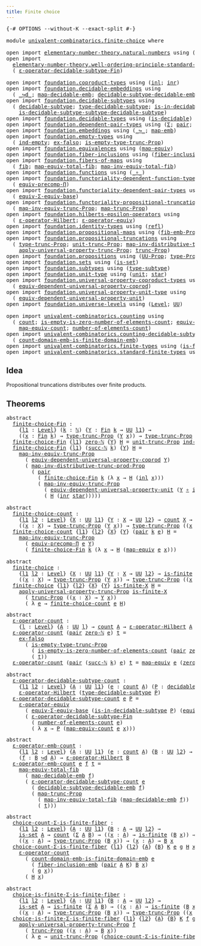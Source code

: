 ```yaml
---
title: Finite choice
---
```


<pre class="Agda"><a id="39" class="Symbol">{-#</a> <a id="43" class="Keyword">OPTIONS</a> <a id="51" class="Pragma">--without-K</a> <a id="63" class="Pragma">--exact-split</a> <a id="77" class="Symbol">#-}</a>

<a id="82" class="Keyword">module</a> <a id="89" href="univalent-combinatorics.finite-choice.html" class="Module">univalent-combinatorics.finite-choice</a> <a id="127" class="Keyword">where</a>

<a id="134" class="Keyword">open</a> <a id="139" class="Keyword">import</a> <a id="146" href="elementary-number-theory.natural-numbers.html" class="Module">elementary-number-theory.natural-numbers</a> <a id="187" class="Keyword">using</a> <a id="193" class="Symbol">(</a><a id="194" href="elementary-number-theory.natural-numbers.html#1530" class="Datatype">ℕ</a><a id="195" class="Symbol">;</a> <a id="197" href="elementary-number-theory.natural-numbers.html#1551" class="InductiveConstructor">zero-ℕ</a><a id="203" class="Symbol">;</a> <a id="205" href="elementary-number-theory.natural-numbers.html#1564" class="InductiveConstructor">succ-ℕ</a><a id="211" class="Symbol">)</a>
<a id="213" class="Keyword">open</a> <a id="218" class="Keyword">import</a>
  <a id="227" href="elementary-number-theory.well-ordering-principle-standard-finite-types.html" class="Module">elementary-number-theory.well-ordering-principle-standard-finite-types</a> <a id="298" class="Keyword">using</a>
  <a id="306" class="Symbol">(</a> <a id="308" href="elementary-number-theory.well-ordering-principle-standard-finite-types.html#8226" class="Function">ε-operator-decidable-subtype-Fin</a><a id="340" class="Symbol">)</a>

<a id="343" class="Keyword">open</a> <a id="348" class="Keyword">import</a> <a id="355" href="foundation.coproduct-types.html" class="Module">foundation.coproduct-types</a> <a id="382" class="Keyword">using</a> <a id="388" class="Symbol">(</a><a id="389" href="foundation.coproduct-types.html#1253" class="InductiveConstructor">inl</a><a id="392" class="Symbol">;</a> <a id="394" href="foundation.coproduct-types.html#1276" class="InductiveConstructor">inr</a><a id="397" class="Symbol">)</a>
<a id="399" class="Keyword">open</a> <a id="404" class="Keyword">import</a> <a id="411" href="foundation.decidable-embeddings.html" class="Module">foundation.decidable-embeddings</a> <a id="443" class="Keyword">using</a>
  <a id="451" class="Symbol">(</a> <a id="453" href="foundation.decidable-embeddings.html#3752" class="Function Operator">_↪d_</a><a id="457" class="Symbol">;</a> <a id="459" href="foundation.decidable-embeddings.html#3853" class="Function">map-decidable-emb</a><a id="476" class="Symbol">;</a> <a id="478" href="foundation.decidable-embeddings.html#6091" class="Function">decidable-subtype-decidable-emb</a><a id="509" class="Symbol">)</a>
<a id="511" class="Keyword">open</a> <a id="516" class="Keyword">import</a> <a id="523" href="foundation.decidable-subtypes.html" class="Module">foundation.decidable-subtypes</a> <a id="553" class="Keyword">using</a>
  <a id="561" class="Symbol">(</a> <a id="563" href="foundation.decidable-subtypes.html#1806" class="Function">decidable-subtype</a><a id="580" class="Symbol">;</a> <a id="582" href="foundation.decidable-subtypes.html#2794" class="Function">type-decidable-subtype</a><a id="604" class="Symbol">;</a> <a id="606" href="foundation.decidable-subtypes.html#2373" class="Function">is-in-decidable-subtype</a><a id="629" class="Symbol">;</a>
    <a id="635" href="foundation.decidable-subtypes.html#2174" class="Function">is-decidable-subtype-subtype-decidable-subtype</a><a id="681" class="Symbol">)</a>
<a id="683" class="Keyword">open</a> <a id="688" class="Keyword">import</a> <a id="695" href="foundation.decidable-types.html" class="Module">foundation.decidable-types</a> <a id="722" class="Keyword">using</a> <a id="728" class="Symbol">(</a><a id="729" href="foundation.decidable-types.html#1918" class="Function">is-decidable</a><a id="741" class="Symbol">)</a>
<a id="743" class="Keyword">open</a> <a id="748" class="Keyword">import</a> <a id="755" href="foundation.dependent-pair-types.html" class="Module">foundation.dependent-pair-types</a> <a id="787" class="Keyword">using</a> <a id="793" class="Symbol">(</a><a id="794" href="foundation-core.dependent-pair-types.html#515" class="Record">Σ</a><a id="795" class="Symbol">;</a> <a id="797" href="foundation-core.dependent-pair-types.html#588" class="InductiveConstructor">pair</a><a id="801" class="Symbol">;</a> <a id="803" href="foundation-core.dependent-pair-types.html#605" class="Field">pr1</a><a id="806" class="Symbol">;</a> <a id="808" href="foundation-core.dependent-pair-types.html#617" class="Field">pr2</a><a id="811" class="Symbol">)</a>
<a id="813" class="Keyword">open</a> <a id="818" class="Keyword">import</a> <a id="825" href="foundation.embeddings.html" class="Module">foundation.embeddings</a> <a id="847" class="Keyword">using</a> <a id="853" class="Symbol">(</a><a id="854" href="foundation-core.embeddings.html#1074" class="Function Operator">_↪_</a><a id="857" class="Symbol">;</a> <a id="859" href="foundation-core.embeddings.html#1217" class="Function">map-emb</a><a id="866" class="Symbol">)</a>
<a id="868" class="Keyword">open</a> <a id="873" class="Keyword">import</a> <a id="880" href="foundation.empty-types.html" class="Module">foundation.empty-types</a> <a id="903" class="Keyword">using</a>
  <a id="911" class="Symbol">(</a> <a id="913" href="foundation-core.empty-types.html#1081" class="Function">ind-empty</a><a id="922" class="Symbol">;</a> <a id="924" href="foundation-core.empty-types.html#1160" class="Function">ex-falso</a><a id="932" class="Symbol">;</a> <a id="934" href="foundation.empty-types.html#2474" class="Function">is-empty-type-trunc-Prop</a><a id="958" class="Symbol">)</a>
<a id="960" class="Keyword">open</a> <a id="965" class="Keyword">import</a> <a id="972" href="foundation.equivalences.html" class="Module">foundation.equivalences</a> <a id="996" class="Keyword">using</a> <a id="1002" class="Symbol">(</a><a id="1003" href="foundation-core.equivalences.html#1821" class="Function">map-equiv</a><a id="1012" class="Symbol">)</a>
<a id="1014" class="Keyword">open</a> <a id="1019" class="Keyword">import</a> <a id="1026" href="foundation.fiber-inclusions.html" class="Module">foundation.fiber-inclusions</a> <a id="1054" class="Keyword">using</a> <a id="1060" class="Symbol">(</a><a id="1061" href="foundation.fiber-inclusions.html#4339" class="Function">fiber-inclusion-emb</a><a id="1080" class="Symbol">)</a>
<a id="1082" class="Keyword">open</a> <a id="1087" class="Keyword">import</a> <a id="1094" href="foundation.fibers-of-maps.html" class="Module">foundation.fibers-of-maps</a> <a id="1120" class="Keyword">using</a>
  <a id="1128" class="Symbol">(</a> <a id="1130" href="foundation-core.fibers-of-maps.html#942" class="Function">fib</a><a id="1133" class="Symbol">;</a> <a id="1135" href="foundation-core.fibers-of-maps.html#4169" class="Function">map-equiv-total-fib</a><a id="1154" class="Symbol">;</a> <a id="1156" href="foundation-core.fibers-of-maps.html#4369" class="Function">map-inv-equiv-total-fib</a><a id="1179" class="Symbol">)</a>
<a id="1181" class="Keyword">open</a> <a id="1186" class="Keyword">import</a> <a id="1193" href="foundation.functions.html" class="Module">foundation.functions</a> <a id="1214" class="Keyword">using</a> <a id="1220" class="Symbol">(</a><a id="1221" href="foundation-core.functions.html#420" class="Function Operator">_∘_</a><a id="1224" class="Symbol">)</a>
<a id="1226" class="Keyword">open</a> <a id="1231" class="Keyword">import</a> <a id="1238" href="foundation.functoriality-dependent-function-types.html" class="Module">foundation.functoriality-dependent-function-types</a> <a id="1288" class="Keyword">using</a>
  <a id="1296" class="Symbol">(</a> <a id="1298" href="foundation-core.functoriality-dependent-function-types.html#3827" class="Function">equiv-precomp-Π</a><a id="1313" class="Symbol">)</a>
<a id="1315" class="Keyword">open</a> <a id="1320" class="Keyword">import</a> <a id="1327" href="foundation.functoriality-dependent-pair-types.html" class="Module">foundation.functoriality-dependent-pair-types</a> <a id="1373" class="Keyword">using</a>
  <a id="1381" class="Symbol">(</a> <a id="1383" href="foundation-core.functoriality-dependent-pair-types.html#9514" class="Function">equiv-Σ-equiv-base</a><a id="1401" class="Symbol">)</a>
<a id="1403" class="Keyword">open</a> <a id="1408" class="Keyword">import</a> <a id="1415" href="foundation.functoriality-propositional-truncation.html" class="Module">foundation.functoriality-propositional-truncation</a> <a id="1465" class="Keyword">using</a>
  <a id="1473" class="Symbol">(</a> <a id="1475" href="foundation.functoriality-propositional-truncation.html#3401" class="Function">map-inv-equiv-trunc-Prop</a><a id="1499" class="Symbol">;</a> <a id="1501" href="foundation.functoriality-propositional-truncation.html#1456" class="Function">map-trunc-Prop</a><a id="1515" class="Symbol">)</a>
<a id="1517" class="Keyword">open</a> <a id="1522" class="Keyword">import</a> <a id="1529" href="foundation.hilberts-epsilon-operators.html" class="Module">foundation.hilberts-epsilon-operators</a> <a id="1567" class="Keyword">using</a>
  <a id="1575" class="Symbol">(</a> <a id="1577" href="foundation.hilberts-epsilon-operators.html#675" class="Function">ε-operator-Hilbert</a><a id="1595" class="Symbol">;</a> <a id="1597" href="foundation.hilberts-epsilon-operators.html#871" class="Function">ε-operator-equiv</a><a id="1613" class="Symbol">)</a>
<a id="1615" class="Keyword">open</a> <a id="1620" class="Keyword">import</a> <a id="1627" href="foundation.identity-types.html" class="Module">foundation.identity-types</a> <a id="1653" class="Keyword">using</a> <a id="1659" class="Symbol">(</a><a id="1660" href="foundation-core.identity-types.html#1820" class="InductiveConstructor">refl</a><a id="1664" class="Symbol">)</a>
<a id="1666" class="Keyword">open</a> <a id="1671" class="Keyword">import</a> <a id="1678" href="foundation.propositional-maps.html" class="Module">foundation.propositional-maps</a> <a id="1708" class="Keyword">using</a> <a id="1714" class="Symbol">(</a><a id="1715" href="foundation-core.propositional-maps.html#2473" class="Function">fib-emb-Prop</a><a id="1727" class="Symbol">)</a>
<a id="1729" class="Keyword">open</a> <a id="1734" class="Keyword">import</a> <a id="1741" href="foundation.propositional-truncations.html" class="Module">foundation.propositional-truncations</a> <a id="1778" class="Keyword">using</a>
  <a id="1786" class="Symbol">(</a> <a id="1788" href="foundation.propositional-truncations.html#2048" class="Function">type-trunc-Prop</a><a id="1803" class="Symbol">;</a> <a id="1805" href="foundation.propositional-truncations.html#2132" class="Function">unit-trunc-Prop</a><a id="1820" class="Symbol">;</a> <a id="1822" href="foundation.propositional-truncations.html#9832" class="Function">map-inv-distributive-trunc-prod-Prop</a><a id="1858" class="Symbol">;</a>
    <a id="1864" href="foundation.propositional-truncations.html#5611" class="Function">apply-universal-property-trunc-Prop</a><a id="1899" class="Symbol">;</a> <a id="1901" href="foundation.propositional-truncations.html#2546" class="Function">trunc-Prop</a><a id="1911" class="Symbol">)</a>
<a id="1913" class="Keyword">open</a> <a id="1918" class="Keyword">import</a> <a id="1925" href="foundation.propositions.html" class="Module">foundation.propositions</a> <a id="1949" class="Keyword">using</a> <a id="1955" class="Symbol">(</a><a id="1956" href="foundation-core.propositions.html#1393" class="Function">UU-Prop</a><a id="1963" class="Symbol">;</a> <a id="1965" href="foundation-core.propositions.html#1495" class="Function">type-Prop</a><a id="1974" class="Symbol">)</a>
<a id="1976" class="Keyword">open</a> <a id="1981" class="Keyword">import</a> <a id="1988" href="foundation.sets.html" class="Module">foundation.sets</a> <a id="2004" class="Keyword">using</a> <a id="2010" class="Symbol">(</a><a id="2011" href="foundation-core.sets.html#1113" class="Function">is-set</a><a id="2017" class="Symbol">)</a>
<a id="2019" class="Keyword">open</a> <a id="2024" class="Keyword">import</a> <a id="2031" href="foundation.subtypes.html" class="Module">foundation.subtypes</a> <a id="2051" class="Keyword">using</a> <a id="2057" class="Symbol">(</a><a id="2058" href="foundation-core.subtypes.html#2555" class="Function">type-subtype</a><a id="2070" class="Symbol">)</a>
<a id="2072" class="Keyword">open</a> <a id="2077" class="Keyword">import</a> <a id="2084" href="foundation.unit-type.html" class="Module">foundation.unit-type</a> <a id="2105" class="Keyword">using</a> <a id="2111" class="Symbol">(</a><a id="2112" href="foundation.unit-type.html#1084" class="Datatype">unit</a><a id="2116" class="Symbol">;</a> <a id="2118" href="foundation.unit-type.html#1108" class="InductiveConstructor">star</a><a id="2122" class="Symbol">)</a>
<a id="2124" class="Keyword">open</a> <a id="2129" class="Keyword">import</a> <a id="2136" href="foundation.universal-property-coproduct-types.html" class="Module">foundation.universal-property-coproduct-types</a> <a id="2182" class="Keyword">using</a>
  <a id="2190" class="Symbol">(</a> <a id="2192" href="foundation.universal-property-coproduct-types.html#1645" class="Function">equiv-dependent-universal-property-coprod</a><a id="2233" class="Symbol">)</a>
<a id="2235" class="Keyword">open</a> <a id="2240" class="Keyword">import</a> <a id="2247" href="foundation.universal-property-unit-type.html" class="Module">foundation.universal-property-unit-type</a> <a id="2287" class="Keyword">using</a>
  <a id="2295" class="Symbol">(</a> <a id="2297" href="foundation.universal-property-unit-type.html#1684" class="Function">equiv-dependent-universal-property-unit</a><a id="2336" class="Symbol">)</a>
<a id="2338" class="Keyword">open</a> <a id="2343" class="Keyword">import</a> <a id="2350" href="foundation.universe-levels.html" class="Module">foundation.universe-levels</a> <a id="2377" class="Keyword">using</a> <a id="2383" class="Symbol">(</a><a id="2384" href="Agda.Primitive.html#597" class="Postulate">Level</a><a id="2389" class="Symbol">;</a> <a id="2391" href="foundation-core.universe-levels.html#235" class="Primitive">UU</a><a id="2393" class="Symbol">)</a>

<a id="2396" class="Keyword">open</a> <a id="2401" class="Keyword">import</a> <a id="2408" href="univalent-combinatorics.counting.html" class="Module">univalent-combinatorics.counting</a> <a id="2441" class="Keyword">using</a>
  <a id="2449" class="Symbol">(</a> <a id="2451" href="univalent-combinatorics.counting.html#1901" class="Function">count</a><a id="2456" class="Symbol">;</a> <a id="2458" href="univalent-combinatorics.counting.html#4160" class="Function">is-empty-is-zero-number-of-elements-count</a><a id="2499" class="Symbol">;</a> <a id="2501" href="univalent-combinatorics.counting.html#2098" class="Function">equiv-count</a><a id="2512" class="Symbol">;</a>
    <a id="2518" href="univalent-combinatorics.counting.html#2172" class="Function">map-equiv-count</a><a id="2533" class="Symbol">;</a> <a id="2535" href="univalent-combinatorics.counting.html#2029" class="Function">number-of-elements-count</a><a id="2559" class="Symbol">)</a>
<a id="2561" class="Keyword">open</a> <a id="2566" class="Keyword">import</a> <a id="2573" href="univalent-combinatorics.counting-decidable-subtypes.html" class="Module">univalent-combinatorics.counting-decidable-subtypes</a> <a id="2625" class="Keyword">using</a>
  <a id="2633" class="Symbol">(</a> <a id="2635" href="univalent-combinatorics.counting-decidable-subtypes.html#6606" class="Function">count-domain-emb-is-finite-domain-emb</a><a id="2672" class="Symbol">)</a>
<a id="2674" class="Keyword">open</a> <a id="2679" class="Keyword">import</a> <a id="2686" href="univalent-combinatorics.finite-types.html" class="Module">univalent-combinatorics.finite-types</a> <a id="2723" class="Keyword">using</a> <a id="2729" class="Symbol">(</a><a id="2730" href="univalent-combinatorics.finite-types.html#4146" class="Function">is-finite</a><a id="2739" class="Symbol">)</a>
<a id="2741" class="Keyword">open</a> <a id="2746" class="Keyword">import</a> <a id="2753" href="univalent-combinatorics.standard-finite-types.html" class="Module">univalent-combinatorics.standard-finite-types</a> <a id="2799" class="Keyword">using</a> <a id="2805" class="Symbol">(</a><a id="2806" href="univalent-combinatorics.standard-finite-types.html#2396" class="Function">Fin</a><a id="2809" class="Symbol">;</a> <a id="2811" href="univalent-combinatorics.standard-finite-types.html#6795" class="Function">zero-Fin</a><a id="2819" class="Symbol">)</a>
</pre>
## Idea

Propositional truncations distributes over finite products.

## Theorems

<pre class="Agda"><a id="2917" class="Keyword">abstract</a>
  <a id="finite-choice-Fin"></a><a id="2928" href="univalent-combinatorics.finite-choice.html#2928" class="Function">finite-choice-Fin</a> <a id="2946" class="Symbol">:</a>
    <a id="2952" class="Symbol">{</a><a id="2953" href="univalent-combinatorics.finite-choice.html#2953" class="Bound">l1</a> <a id="2956" class="Symbol">:</a> <a id="2958" href="Agda.Primitive.html#597" class="Postulate">Level</a><a id="2963" class="Symbol">}</a> <a id="2965" class="Symbol">(</a><a id="2966" href="univalent-combinatorics.finite-choice.html#2966" class="Bound">k</a> <a id="2968" class="Symbol">:</a> <a id="2970" href="elementary-number-theory.natural-numbers.html#1530" class="Datatype">ℕ</a><a id="2971" class="Symbol">)</a> <a id="2973" class="Symbol">{</a><a id="2974" href="univalent-combinatorics.finite-choice.html#2974" class="Bound">Y</a> <a id="2976" class="Symbol">:</a> <a id="2978" href="univalent-combinatorics.standard-finite-types.html#2396" class="Function">Fin</a> <a id="2982" href="univalent-combinatorics.finite-choice.html#2966" class="Bound">k</a> <a id="2984" class="Symbol">→</a> <a id="2986" href="foundation-core.universe-levels.html#235" class="Primitive">UU</a> <a id="2989" href="univalent-combinatorics.finite-choice.html#2953" class="Bound">l1</a><a id="2991" class="Symbol">}</a> <a id="2993" class="Symbol">→</a>
    <a id="2999" class="Symbol">((</a><a id="3001" href="univalent-combinatorics.finite-choice.html#3001" class="Bound">x</a> <a id="3003" class="Symbol">:</a> <a id="3005" href="univalent-combinatorics.standard-finite-types.html#2396" class="Function">Fin</a> <a id="3009" href="univalent-combinatorics.finite-choice.html#2966" class="Bound">k</a><a id="3010" class="Symbol">)</a> <a id="3012" class="Symbol">→</a> <a id="3014" href="foundation.propositional-truncations.html#2048" class="Function">type-trunc-Prop</a> <a id="3030" class="Symbol">(</a><a id="3031" href="univalent-combinatorics.finite-choice.html#2974" class="Bound">Y</a> <a id="3033" href="univalent-combinatorics.finite-choice.html#3001" class="Bound">x</a><a id="3034" class="Symbol">))</a> <a id="3037" class="Symbol">→</a> <a id="3039" href="foundation.propositional-truncations.html#2048" class="Function">type-trunc-Prop</a> <a id="3055" class="Symbol">((</a><a id="3057" href="univalent-combinatorics.finite-choice.html#3057" class="Bound">x</a> <a id="3059" class="Symbol">:</a> <a id="3061" href="univalent-combinatorics.standard-finite-types.html#2396" class="Function">Fin</a> <a id="3065" href="univalent-combinatorics.finite-choice.html#2966" class="Bound">k</a><a id="3066" class="Symbol">)</a> <a id="3068" class="Symbol">→</a> <a id="3070" href="univalent-combinatorics.finite-choice.html#2974" class="Bound">Y</a> <a id="3072" href="univalent-combinatorics.finite-choice.html#3057" class="Bound">x</a><a id="3073" class="Symbol">)</a>
  <a id="3077" href="univalent-combinatorics.finite-choice.html#2928" class="Function">finite-choice-Fin</a> <a id="3095" class="Symbol">{</a><a id="3096" href="univalent-combinatorics.finite-choice.html#3096" class="Bound">l1</a><a id="3098" class="Symbol">}</a> <a id="3100" href="elementary-number-theory.natural-numbers.html#1551" class="InductiveConstructor">zero-ℕ</a> <a id="3107" class="Symbol">{</a><a id="3108" href="univalent-combinatorics.finite-choice.html#3108" class="Bound">Y</a><a id="3109" class="Symbol">}</a> <a id="3111" href="univalent-combinatorics.finite-choice.html#3111" class="Bound">H</a> <a id="3113" class="Symbol">=</a> <a id="3115" href="foundation.propositional-truncations.html#2132" class="Function">unit-trunc-Prop</a> <a id="3131" href="foundation-core.empty-types.html#1081" class="Function">ind-empty</a>
  <a id="3143" href="univalent-combinatorics.finite-choice.html#2928" class="Function">finite-choice-Fin</a> <a id="3161" class="Symbol">{</a><a id="3162" href="univalent-combinatorics.finite-choice.html#3162" class="Bound">l1</a><a id="3164" class="Symbol">}</a> <a id="3166" class="Symbol">(</a><a id="3167" href="elementary-number-theory.natural-numbers.html#1564" class="InductiveConstructor">succ-ℕ</a> <a id="3174" href="univalent-combinatorics.finite-choice.html#3174" class="Bound">k</a><a id="3175" class="Symbol">)</a> <a id="3177" class="Symbol">{</a><a id="3178" href="univalent-combinatorics.finite-choice.html#3178" class="Bound">Y</a><a id="3179" class="Symbol">}</a> <a id="3181" href="univalent-combinatorics.finite-choice.html#3181" class="Bound">H</a> <a id="3183" class="Symbol">=</a>
    <a id="3189" href="foundation.functoriality-propositional-truncation.html#3401" class="Function">map-inv-equiv-trunc-Prop</a>
      <a id="3220" class="Symbol">(</a> <a id="3222" href="foundation.universal-property-coproduct-types.html#1645" class="Function">equiv-dependent-universal-property-coprod</a> <a id="3264" href="univalent-combinatorics.finite-choice.html#3178" class="Bound">Y</a><a id="3265" class="Symbol">)</a>
      <a id="3273" class="Symbol">(</a> <a id="3275" href="foundation.propositional-truncations.html#9832" class="Function">map-inv-distributive-trunc-prod-Prop</a>
        <a id="3320" class="Symbol">(</a> <a id="3322" href="foundation-core.dependent-pair-types.html#588" class="InductiveConstructor">pair</a>
          <a id="3337" class="Symbol">(</a> <a id="3339" href="univalent-combinatorics.finite-choice.html#2928" class="Function">finite-choice-Fin</a> <a id="3357" href="univalent-combinatorics.finite-choice.html#3174" class="Bound">k</a> <a id="3359" class="Symbol">(λ</a> <a id="3362" href="univalent-combinatorics.finite-choice.html#3362" class="Bound">x</a> <a id="3364" class="Symbol">→</a> <a id="3366" href="univalent-combinatorics.finite-choice.html#3181" class="Bound">H</a> <a id="3368" class="Symbol">(</a><a id="3369" href="foundation.coproduct-types.html#1253" class="InductiveConstructor">inl</a> <a id="3373" href="univalent-combinatorics.finite-choice.html#3362" class="Bound">x</a><a id="3374" class="Symbol">)))</a>
          <a id="3388" class="Symbol">(</a> <a id="3390" href="foundation.functoriality-propositional-truncation.html#3401" class="Function">map-inv-equiv-trunc-Prop</a>
            <a id="3427" class="Symbol">(</a> <a id="3429" href="foundation.universal-property-unit-type.html#1684" class="Function">equiv-dependent-universal-property-unit</a> <a id="3469" class="Symbol">(</a><a id="3470" href="univalent-combinatorics.finite-choice.html#3178" class="Bound">Y</a> <a id="3472" href="foundation-core.functions.html#420" class="Function Operator">∘</a> <a id="3474" href="foundation.coproduct-types.html#1276" class="InductiveConstructor">inr</a><a id="3477" class="Symbol">))</a>
            <a id="3492" class="Symbol">(</a> <a id="3494" href="univalent-combinatorics.finite-choice.html#3181" class="Bound">H</a> <a id="3496" class="Symbol">(</a><a id="3497" href="foundation.coproduct-types.html#1276" class="InductiveConstructor">inr</a> <a id="3501" href="foundation.unit-type.html#1108" class="InductiveConstructor">star</a><a id="3505" class="Symbol">)))))</a>

<a id="3512" class="Keyword">abstract</a>
  <a id="finite-choice-count"></a><a id="3523" href="univalent-combinatorics.finite-choice.html#3523" class="Function">finite-choice-count</a> <a id="3543" class="Symbol">:</a>
    <a id="3549" class="Symbol">{</a><a id="3550" href="univalent-combinatorics.finite-choice.html#3550" class="Bound">l1</a> <a id="3553" href="univalent-combinatorics.finite-choice.html#3553" class="Bound">l2</a> <a id="3556" class="Symbol">:</a> <a id="3558" href="Agda.Primitive.html#597" class="Postulate">Level</a><a id="3563" class="Symbol">}</a> <a id="3565" class="Symbol">{</a><a id="3566" href="univalent-combinatorics.finite-choice.html#3566" class="Bound">X</a> <a id="3568" class="Symbol">:</a> <a id="3570" href="foundation-core.universe-levels.html#235" class="Primitive">UU</a> <a id="3573" href="univalent-combinatorics.finite-choice.html#3550" class="Bound">l1</a><a id="3575" class="Symbol">}</a> <a id="3577" class="Symbol">{</a><a id="3578" href="univalent-combinatorics.finite-choice.html#3578" class="Bound">Y</a> <a id="3580" class="Symbol">:</a> <a id="3582" href="univalent-combinatorics.finite-choice.html#3566" class="Bound">X</a> <a id="3584" class="Symbol">→</a> <a id="3586" href="foundation-core.universe-levels.html#235" class="Primitive">UU</a> <a id="3589" href="univalent-combinatorics.finite-choice.html#3553" class="Bound">l2</a><a id="3591" class="Symbol">}</a> <a id="3593" class="Symbol">→</a> <a id="3595" href="univalent-combinatorics.counting.html#1901" class="Function">count</a> <a id="3601" href="univalent-combinatorics.finite-choice.html#3566" class="Bound">X</a> <a id="3603" class="Symbol">→</a>
    <a id="3609" class="Symbol">((</a><a id="3611" href="univalent-combinatorics.finite-choice.html#3611" class="Bound">x</a> <a id="3613" class="Symbol">:</a> <a id="3615" href="univalent-combinatorics.finite-choice.html#3566" class="Bound">X</a><a id="3616" class="Symbol">)</a> <a id="3618" class="Symbol">→</a> <a id="3620" href="foundation.propositional-truncations.html#2048" class="Function">type-trunc-Prop</a> <a id="3636" class="Symbol">(</a><a id="3637" href="univalent-combinatorics.finite-choice.html#3578" class="Bound">Y</a> <a id="3639" href="univalent-combinatorics.finite-choice.html#3611" class="Bound">x</a><a id="3640" class="Symbol">))</a> <a id="3643" class="Symbol">→</a> <a id="3645" href="foundation.propositional-truncations.html#2048" class="Function">type-trunc-Prop</a> <a id="3661" class="Symbol">((</a><a id="3663" href="univalent-combinatorics.finite-choice.html#3663" class="Bound">x</a> <a id="3665" class="Symbol">:</a> <a id="3667" href="univalent-combinatorics.finite-choice.html#3566" class="Bound">X</a><a id="3668" class="Symbol">)</a> <a id="3670" class="Symbol">→</a> <a id="3672" href="univalent-combinatorics.finite-choice.html#3578" class="Bound">Y</a> <a id="3674" href="univalent-combinatorics.finite-choice.html#3663" class="Bound">x</a><a id="3675" class="Symbol">)</a>
  <a id="3679" href="univalent-combinatorics.finite-choice.html#3523" class="Function">finite-choice-count</a> <a id="3699" class="Symbol">{</a><a id="3700" href="univalent-combinatorics.finite-choice.html#3700" class="Bound">l1</a><a id="3702" class="Symbol">}</a> <a id="3704" class="Symbol">{</a><a id="3705" href="univalent-combinatorics.finite-choice.html#3705" class="Bound">l2</a><a id="3707" class="Symbol">}</a> <a id="3709" class="Symbol">{</a><a id="3710" href="univalent-combinatorics.finite-choice.html#3710" class="Bound">X</a><a id="3711" class="Symbol">}</a> <a id="3713" class="Symbol">{</a><a id="3714" href="univalent-combinatorics.finite-choice.html#3714" class="Bound">Y</a><a id="3715" class="Symbol">}</a> <a id="3717" class="Symbol">(</a><a id="3718" href="foundation-core.dependent-pair-types.html#588" class="InductiveConstructor">pair</a> <a id="3723" href="univalent-combinatorics.finite-choice.html#3723" class="Bound">k</a> <a id="3725" href="univalent-combinatorics.finite-choice.html#3725" class="Bound">e</a><a id="3726" class="Symbol">)</a> <a id="3728" href="univalent-combinatorics.finite-choice.html#3728" class="Bound">H</a> <a id="3730" class="Symbol">=</a>
    <a id="3736" href="foundation.functoriality-propositional-truncation.html#3401" class="Function">map-inv-equiv-trunc-Prop</a>
      <a id="3767" class="Symbol">(</a> <a id="3769" href="foundation-core.functoriality-dependent-function-types.html#3827" class="Function">equiv-precomp-Π</a> <a id="3785" href="univalent-combinatorics.finite-choice.html#3725" class="Bound">e</a> <a id="3787" href="univalent-combinatorics.finite-choice.html#3714" class="Bound">Y</a><a id="3788" class="Symbol">)</a>
      <a id="3796" class="Symbol">(</a> <a id="3798" href="univalent-combinatorics.finite-choice.html#2928" class="Function">finite-choice-Fin</a> <a id="3816" href="univalent-combinatorics.finite-choice.html#3723" class="Bound">k</a> <a id="3818" class="Symbol">(λ</a> <a id="3821" href="univalent-combinatorics.finite-choice.html#3821" class="Bound">x</a> <a id="3823" class="Symbol">→</a> <a id="3825" href="univalent-combinatorics.finite-choice.html#3728" class="Bound">H</a> <a id="3827" class="Symbol">(</a><a id="3828" href="foundation-core.equivalences.html#1821" class="Function">map-equiv</a> <a id="3838" href="univalent-combinatorics.finite-choice.html#3725" class="Bound">e</a> <a id="3840" href="univalent-combinatorics.finite-choice.html#3821" class="Bound">x</a><a id="3841" class="Symbol">)))</a>

<a id="3846" class="Keyword">abstract</a>
  <a id="finite-choice"></a><a id="3857" href="univalent-combinatorics.finite-choice.html#3857" class="Function">finite-choice</a> <a id="3871" class="Symbol">:</a>
    <a id="3877" class="Symbol">{</a><a id="3878" href="univalent-combinatorics.finite-choice.html#3878" class="Bound">l1</a> <a id="3881" href="univalent-combinatorics.finite-choice.html#3881" class="Bound">l2</a> <a id="3884" class="Symbol">:</a> <a id="3886" href="Agda.Primitive.html#597" class="Postulate">Level</a><a id="3891" class="Symbol">}</a> <a id="3893" class="Symbol">{</a><a id="3894" href="univalent-combinatorics.finite-choice.html#3894" class="Bound">X</a> <a id="3896" class="Symbol">:</a> <a id="3898" href="foundation-core.universe-levels.html#235" class="Primitive">UU</a> <a id="3901" href="univalent-combinatorics.finite-choice.html#3878" class="Bound">l1</a><a id="3903" class="Symbol">}</a> <a id="3905" class="Symbol">{</a><a id="3906" href="univalent-combinatorics.finite-choice.html#3906" class="Bound">Y</a> <a id="3908" class="Symbol">:</a> <a id="3910" href="univalent-combinatorics.finite-choice.html#3894" class="Bound">X</a> <a id="3912" class="Symbol">→</a> <a id="3914" href="foundation-core.universe-levels.html#235" class="Primitive">UU</a> <a id="3917" href="univalent-combinatorics.finite-choice.html#3881" class="Bound">l2</a><a id="3919" class="Symbol">}</a> <a id="3921" class="Symbol">→</a> <a id="3923" href="univalent-combinatorics.finite-types.html#4146" class="Function">is-finite</a> <a id="3933" href="univalent-combinatorics.finite-choice.html#3894" class="Bound">X</a> <a id="3935" class="Symbol">→</a>
    <a id="3941" class="Symbol">((</a><a id="3943" href="univalent-combinatorics.finite-choice.html#3943" class="Bound">x</a> <a id="3945" class="Symbol">:</a> <a id="3947" href="univalent-combinatorics.finite-choice.html#3894" class="Bound">X</a><a id="3948" class="Symbol">)</a> <a id="3950" class="Symbol">→</a> <a id="3952" href="foundation.propositional-truncations.html#2048" class="Function">type-trunc-Prop</a> <a id="3968" class="Symbol">(</a><a id="3969" href="univalent-combinatorics.finite-choice.html#3906" class="Bound">Y</a> <a id="3971" href="univalent-combinatorics.finite-choice.html#3943" class="Bound">x</a><a id="3972" class="Symbol">))</a> <a id="3975" class="Symbol">→</a> <a id="3977" href="foundation.propositional-truncations.html#2048" class="Function">type-trunc-Prop</a> <a id="3993" class="Symbol">((</a><a id="3995" href="univalent-combinatorics.finite-choice.html#3995" class="Bound">x</a> <a id="3997" class="Symbol">:</a> <a id="3999" href="univalent-combinatorics.finite-choice.html#3894" class="Bound">X</a><a id="4000" class="Symbol">)</a> <a id="4002" class="Symbol">→</a> <a id="4004" href="univalent-combinatorics.finite-choice.html#3906" class="Bound">Y</a> <a id="4006" href="univalent-combinatorics.finite-choice.html#3995" class="Bound">x</a><a id="4007" class="Symbol">)</a>
  <a id="4011" href="univalent-combinatorics.finite-choice.html#3857" class="Function">finite-choice</a> <a id="4025" class="Symbol">{</a><a id="4026" href="univalent-combinatorics.finite-choice.html#4026" class="Bound">l1</a><a id="4028" class="Symbol">}</a> <a id="4030" class="Symbol">{</a><a id="4031" href="univalent-combinatorics.finite-choice.html#4031" class="Bound">l2</a><a id="4033" class="Symbol">}</a> <a id="4035" class="Symbol">{</a><a id="4036" href="univalent-combinatorics.finite-choice.html#4036" class="Bound">X</a><a id="4037" class="Symbol">}</a> <a id="4039" class="Symbol">{</a><a id="4040" href="univalent-combinatorics.finite-choice.html#4040" class="Bound">Y</a><a id="4041" class="Symbol">}</a> <a id="4043" href="univalent-combinatorics.finite-choice.html#4043" class="Bound">is-finite-X</a> <a id="4055" href="univalent-combinatorics.finite-choice.html#4055" class="Bound">H</a> <a id="4057" class="Symbol">=</a>
    <a id="4063" href="foundation.propositional-truncations.html#5611" class="Function">apply-universal-property-trunc-Prop</a> <a id="4099" href="univalent-combinatorics.finite-choice.html#4043" class="Bound">is-finite-X</a>
      <a id="4117" class="Symbol">(</a> <a id="4119" href="foundation.propositional-truncations.html#2546" class="Function">trunc-Prop</a> <a id="4130" class="Symbol">((</a><a id="4132" href="univalent-combinatorics.finite-choice.html#4132" class="Bound">x</a> <a id="4134" class="Symbol">:</a> <a id="4136" href="univalent-combinatorics.finite-choice.html#4036" class="Bound">X</a><a id="4137" class="Symbol">)</a> <a id="4139" class="Symbol">→</a> <a id="4141" href="univalent-combinatorics.finite-choice.html#4040" class="Bound">Y</a> <a id="4143" href="univalent-combinatorics.finite-choice.html#4132" class="Bound">x</a><a id="4144" class="Symbol">))</a>
      <a id="4153" class="Symbol">(</a> <a id="4155" class="Symbol">λ</a> <a id="4157" href="univalent-combinatorics.finite-choice.html#4157" class="Bound">e</a> <a id="4159" class="Symbol">→</a> <a id="4161" href="univalent-combinatorics.finite-choice.html#3523" class="Function">finite-choice-count</a> <a id="4181" href="univalent-combinatorics.finite-choice.html#4157" class="Bound">e</a> <a id="4183" href="univalent-combinatorics.finite-choice.html#4055" class="Bound">H</a><a id="4184" class="Symbol">)</a>
</pre>
<pre class="Agda"><a id="4199" class="Keyword">abstract</a>
  <a id="ε-operator-count"></a><a id="4210" href="univalent-combinatorics.finite-choice.html#4210" class="Function">ε-operator-count</a> <a id="4227" class="Symbol">:</a>
    <a id="4233" class="Symbol">{</a><a id="4234" href="univalent-combinatorics.finite-choice.html#4234" class="Bound">l</a> <a id="4236" class="Symbol">:</a> <a id="4238" href="Agda.Primitive.html#597" class="Postulate">Level</a><a id="4243" class="Symbol">}</a> <a id="4245" class="Symbol">{</a><a id="4246" href="univalent-combinatorics.finite-choice.html#4246" class="Bound">A</a> <a id="4248" class="Symbol">:</a> <a id="4250" href="foundation-core.universe-levels.html#235" class="Primitive">UU</a> <a id="4253" href="univalent-combinatorics.finite-choice.html#4234" class="Bound">l</a><a id="4254" class="Symbol">}</a> <a id="4256" class="Symbol">→</a> <a id="4258" href="univalent-combinatorics.counting.html#1901" class="Function">count</a> <a id="4264" href="univalent-combinatorics.finite-choice.html#4246" class="Bound">A</a> <a id="4266" class="Symbol">→</a> <a id="4268" href="foundation.hilberts-epsilon-operators.html#675" class="Function">ε-operator-Hilbert</a> <a id="4287" href="univalent-combinatorics.finite-choice.html#4246" class="Bound">A</a>
  <a id="4291" href="univalent-combinatorics.finite-choice.html#4210" class="Function">ε-operator-count</a> <a id="4308" class="Symbol">(</a><a id="4309" href="foundation-core.dependent-pair-types.html#588" class="InductiveConstructor">pair</a> <a id="4314" href="elementary-number-theory.natural-numbers.html#1551" class="InductiveConstructor">zero-ℕ</a> <a id="4321" href="univalent-combinatorics.finite-choice.html#4321" class="Bound">e</a><a id="4322" class="Symbol">)</a> <a id="4324" href="univalent-combinatorics.finite-choice.html#4324" class="Bound">t</a> <a id="4326" class="Symbol">=</a>
    <a id="4332" href="foundation-core.empty-types.html#1160" class="Function">ex-falso</a>
      <a id="4347" class="Symbol">(</a> <a id="4349" href="foundation.empty-types.html#2474" class="Function">is-empty-type-trunc-Prop</a>
        <a id="4382" class="Symbol">(</a> <a id="4384" href="univalent-combinatorics.counting.html#4160" class="Function">is-empty-is-zero-number-of-elements-count</a> <a id="4426" class="Symbol">(</a><a id="4427" href="foundation-core.dependent-pair-types.html#588" class="InductiveConstructor">pair</a> <a id="4432" href="elementary-number-theory.natural-numbers.html#1551" class="InductiveConstructor">zero-ℕ</a> <a id="4439" href="univalent-combinatorics.finite-choice.html#4321" class="Bound">e</a><a id="4440" class="Symbol">)</a> <a id="4442" href="foundation-core.identity-types.html#1820" class="InductiveConstructor">refl</a><a id="4446" class="Symbol">)</a>
        <a id="4456" class="Symbol">(</a> <a id="4458" href="univalent-combinatorics.finite-choice.html#4324" class="Bound">t</a><a id="4459" class="Symbol">))</a>
  <a id="4464" href="univalent-combinatorics.finite-choice.html#4210" class="Function">ε-operator-count</a> <a id="4481" class="Symbol">(</a><a id="4482" href="foundation-core.dependent-pair-types.html#588" class="InductiveConstructor">pair</a> <a id="4487" class="Symbol">(</a><a id="4488" href="elementary-number-theory.natural-numbers.html#1564" class="InductiveConstructor">succ-ℕ</a> <a id="4495" href="univalent-combinatorics.finite-choice.html#4495" class="Bound">k</a><a id="4496" class="Symbol">)</a> <a id="4498" href="univalent-combinatorics.finite-choice.html#4498" class="Bound">e</a><a id="4499" class="Symbol">)</a> <a id="4501" href="univalent-combinatorics.finite-choice.html#4501" class="Bound">t</a> <a id="4503" class="Symbol">=</a> <a id="4505" href="foundation-core.equivalences.html#1821" class="Function">map-equiv</a> <a id="4515" href="univalent-combinatorics.finite-choice.html#4498" class="Bound">e</a> <a id="4517" class="Symbol">(</a><a id="4518" href="univalent-combinatorics.standard-finite-types.html#6795" class="Function">zero-Fin</a> <a id="4527" href="univalent-combinatorics.finite-choice.html#4495" class="Bound">k</a><a id="4528" class="Symbol">)</a>

<a id="4531" class="Keyword">abstract</a>
  <a id="ε-operator-decidable-subtype-count"></a><a id="4542" href="univalent-combinatorics.finite-choice.html#4542" class="Function">ε-operator-decidable-subtype-count</a> <a id="4577" class="Symbol">:</a>
    <a id="4583" class="Symbol">{</a><a id="4584" href="univalent-combinatorics.finite-choice.html#4584" class="Bound">l1</a> <a id="4587" href="univalent-combinatorics.finite-choice.html#4587" class="Bound">l2</a> <a id="4590" class="Symbol">:</a> <a id="4592" href="Agda.Primitive.html#597" class="Postulate">Level</a><a id="4597" class="Symbol">}</a> <a id="4599" class="Symbol">{</a><a id="4600" href="univalent-combinatorics.finite-choice.html#4600" class="Bound">A</a> <a id="4602" class="Symbol">:</a> <a id="4604" href="foundation-core.universe-levels.html#235" class="Primitive">UU</a> <a id="4607" href="univalent-combinatorics.finite-choice.html#4584" class="Bound">l1</a><a id="4609" class="Symbol">}</a> <a id="4611" class="Symbol">(</a><a id="4612" href="univalent-combinatorics.finite-choice.html#4612" class="Bound">e</a> <a id="4614" class="Symbol">:</a> <a id="4616" href="univalent-combinatorics.counting.html#1901" class="Function">count</a> <a id="4622" href="univalent-combinatorics.finite-choice.html#4600" class="Bound">A</a><a id="4623" class="Symbol">)</a> <a id="4625" class="Symbol">(</a><a id="4626" href="univalent-combinatorics.finite-choice.html#4626" class="Bound">P</a> <a id="4628" class="Symbol">:</a> <a id="4630" href="foundation.decidable-subtypes.html#1806" class="Function">decidable-subtype</a> <a id="4648" href="univalent-combinatorics.finite-choice.html#4587" class="Bound">l2</a> <a id="4651" href="univalent-combinatorics.finite-choice.html#4600" class="Bound">A</a><a id="4652" class="Symbol">)</a> <a id="4654" class="Symbol">→</a>
    <a id="4660" href="foundation.hilberts-epsilon-operators.html#675" class="Function">ε-operator-Hilbert</a> <a id="4679" class="Symbol">(</a><a id="4680" href="foundation.decidable-subtypes.html#2794" class="Function">type-decidable-subtype</a> <a id="4703" href="univalent-combinatorics.finite-choice.html#4626" class="Bound">P</a><a id="4704" class="Symbol">)</a>
  <a id="4708" href="univalent-combinatorics.finite-choice.html#4542" class="Function">ε-operator-decidable-subtype-count</a> <a id="4743" href="univalent-combinatorics.finite-choice.html#4743" class="Bound">e</a> <a id="4745" href="univalent-combinatorics.finite-choice.html#4745" class="Bound">P</a> <a id="4747" class="Symbol">=</a>
    <a id="4753" href="foundation.hilberts-epsilon-operators.html#871" class="Function">ε-operator-equiv</a>
      <a id="4776" class="Symbol">(</a> <a id="4778" href="foundation-core.functoriality-dependent-pair-types.html#9514" class="Function">equiv-Σ-equiv-base</a> <a id="4797" class="Symbol">(</a><a id="4798" href="foundation.decidable-subtypes.html#2373" class="Function">is-in-decidable-subtype</a> <a id="4822" href="univalent-combinatorics.finite-choice.html#4745" class="Bound">P</a><a id="4823" class="Symbol">)</a> <a id="4825" class="Symbol">(</a><a id="4826" href="univalent-combinatorics.counting.html#2098" class="Function">equiv-count</a> <a id="4838" href="univalent-combinatorics.finite-choice.html#4743" class="Bound">e</a><a id="4839" class="Symbol">))</a>
      <a id="4848" class="Symbol">(</a> <a id="4850" href="elementary-number-theory.well-ordering-principle-standard-finite-types.html#8226" class="Function">ε-operator-decidable-subtype-Fin</a>
        <a id="4891" class="Symbol">(</a> <a id="4893" href="univalent-combinatorics.counting.html#2029" class="Function">number-of-elements-count</a> <a id="4918" href="univalent-combinatorics.finite-choice.html#4743" class="Bound">e</a><a id="4919" class="Symbol">)</a>
        <a id="4929" class="Symbol">(</a> <a id="4931" class="Symbol">λ</a> <a id="4933" href="univalent-combinatorics.finite-choice.html#4933" class="Bound">x</a> <a id="4935" class="Symbol">→</a> <a id="4937" href="univalent-combinatorics.finite-choice.html#4745" class="Bound">P</a> <a id="4939" class="Symbol">(</a><a id="4940" href="univalent-combinatorics.counting.html#2172" class="Function">map-equiv-count</a> <a id="4956" href="univalent-combinatorics.finite-choice.html#4743" class="Bound">e</a> <a id="4958" href="univalent-combinatorics.finite-choice.html#4933" class="Bound">x</a><a id="4959" class="Symbol">)))</a>
</pre>
<pre class="Agda"><a id="4976" class="Keyword">abstract</a>
  <a id="ε-operator-emb-count"></a><a id="4987" href="univalent-combinatorics.finite-choice.html#4987" class="Function">ε-operator-emb-count</a> <a id="5008" class="Symbol">:</a>
    <a id="5014" class="Symbol">{</a><a id="5015" href="univalent-combinatorics.finite-choice.html#5015" class="Bound">l1</a> <a id="5018" href="univalent-combinatorics.finite-choice.html#5018" class="Bound">l2</a> <a id="5021" class="Symbol">:</a> <a id="5023" href="Agda.Primitive.html#597" class="Postulate">Level</a><a id="5028" class="Symbol">}</a> <a id="5030" class="Symbol">{</a><a id="5031" href="univalent-combinatorics.finite-choice.html#5031" class="Bound">A</a> <a id="5033" class="Symbol">:</a> <a id="5035" href="foundation-core.universe-levels.html#235" class="Primitive">UU</a> <a id="5038" href="univalent-combinatorics.finite-choice.html#5015" class="Bound">l1</a><a id="5040" class="Symbol">}</a> <a id="5042" class="Symbol">(</a><a id="5043" href="univalent-combinatorics.finite-choice.html#5043" class="Bound">e</a> <a id="5045" class="Symbol">:</a> <a id="5047" href="univalent-combinatorics.counting.html#1901" class="Function">count</a> <a id="5053" href="univalent-combinatorics.finite-choice.html#5031" class="Bound">A</a><a id="5054" class="Symbol">)</a> <a id="5056" class="Symbol">{</a><a id="5057" href="univalent-combinatorics.finite-choice.html#5057" class="Bound">B</a> <a id="5059" class="Symbol">:</a> <a id="5061" href="foundation-core.universe-levels.html#235" class="Primitive">UU</a> <a id="5064" href="univalent-combinatorics.finite-choice.html#5018" class="Bound">l2</a><a id="5066" class="Symbol">}</a> <a id="5068" class="Symbol">→</a>
    <a id="5074" class="Symbol">(</a><a id="5075" href="univalent-combinatorics.finite-choice.html#5075" class="Bound">f</a> <a id="5077" class="Symbol">:</a> <a id="5079" href="univalent-combinatorics.finite-choice.html#5057" class="Bound">B</a> <a id="5081" href="foundation.decidable-embeddings.html#3752" class="Function Operator">↪d</a> <a id="5084" href="univalent-combinatorics.finite-choice.html#5031" class="Bound">A</a><a id="5085" class="Symbol">)</a> <a id="5087" class="Symbol">→</a> <a id="5089" href="foundation.hilberts-epsilon-operators.html#675" class="Function">ε-operator-Hilbert</a> <a id="5108" href="univalent-combinatorics.finite-choice.html#5057" class="Bound">B</a>
  <a id="5112" href="univalent-combinatorics.finite-choice.html#4987" class="Function">ε-operator-emb-count</a> <a id="5133" href="univalent-combinatorics.finite-choice.html#5133" class="Bound">e</a> <a id="5135" href="univalent-combinatorics.finite-choice.html#5135" class="Bound">f</a> <a id="5137" href="univalent-combinatorics.finite-choice.html#5137" class="Bound">t</a> <a id="5139" class="Symbol">=</a>
    <a id="5145" href="foundation-core.fibers-of-maps.html#4169" class="Function">map-equiv-total-fib</a>
      <a id="5171" class="Symbol">(</a> <a id="5173" href="foundation.decidable-embeddings.html#3853" class="Function">map-decidable-emb</a> <a id="5191" href="univalent-combinatorics.finite-choice.html#5135" class="Bound">f</a><a id="5192" class="Symbol">)</a>
      <a id="5200" class="Symbol">(</a> <a id="5202" href="univalent-combinatorics.finite-choice.html#4542" class="Function">ε-operator-decidable-subtype-count</a> <a id="5237" href="univalent-combinatorics.finite-choice.html#5133" class="Bound">e</a>
        <a id="5247" class="Symbol">(</a> <a id="5249" href="foundation.decidable-embeddings.html#6091" class="Function">decidable-subtype-decidable-emb</a> <a id="5281" href="univalent-combinatorics.finite-choice.html#5135" class="Bound">f</a><a id="5282" class="Symbol">)</a>
        <a id="5292" class="Symbol">(</a> <a id="5294" href="foundation.functoriality-propositional-truncation.html#1456" class="Function">map-trunc-Prop</a>
          <a id="5319" class="Symbol">(</a> <a id="5321" href="foundation-core.fibers-of-maps.html#4369" class="Function">map-inv-equiv-total-fib</a> <a id="5345" class="Symbol">(</a><a id="5346" href="foundation.decidable-embeddings.html#3853" class="Function">map-decidable-emb</a> <a id="5364" href="univalent-combinatorics.finite-choice.html#5135" class="Bound">f</a><a id="5365" class="Symbol">))</a>
          <a id="5378" class="Symbol">(</a> <a id="5380" href="univalent-combinatorics.finite-choice.html#5137" class="Bound">t</a><a id="5381" class="Symbol">)))</a>
</pre>
<pre class="Agda"><a id="5398" class="Keyword">abstract</a>
  <a id="choice-count-Σ-is-finite-fiber"></a><a id="5409" href="univalent-combinatorics.finite-choice.html#5409" class="Function">choice-count-Σ-is-finite-fiber</a> <a id="5440" class="Symbol">:</a>
    <a id="5446" class="Symbol">{</a><a id="5447" href="univalent-combinatorics.finite-choice.html#5447" class="Bound">l1</a> <a id="5450" href="univalent-combinatorics.finite-choice.html#5450" class="Bound">l2</a> <a id="5453" class="Symbol">:</a> <a id="5455" href="Agda.Primitive.html#597" class="Postulate">Level</a><a id="5460" class="Symbol">}</a> <a id="5462" class="Symbol">{</a><a id="5463" href="univalent-combinatorics.finite-choice.html#5463" class="Bound">A</a> <a id="5465" class="Symbol">:</a> <a id="5467" href="foundation-core.universe-levels.html#235" class="Primitive">UU</a> <a id="5470" href="univalent-combinatorics.finite-choice.html#5447" class="Bound">l1</a><a id="5472" class="Symbol">}</a> <a id="5474" class="Symbol">{</a><a id="5475" href="univalent-combinatorics.finite-choice.html#5475" class="Bound">B</a> <a id="5477" class="Symbol">:</a> <a id="5479" href="univalent-combinatorics.finite-choice.html#5463" class="Bound">A</a> <a id="5481" class="Symbol">→</a> <a id="5483" href="foundation-core.universe-levels.html#235" class="Primitive">UU</a> <a id="5486" href="univalent-combinatorics.finite-choice.html#5450" class="Bound">l2</a><a id="5488" class="Symbol">}</a> <a id="5490" class="Symbol">→</a>
    <a id="5496" href="foundation-core.sets.html#1113" class="Function">is-set</a> <a id="5503" href="univalent-combinatorics.finite-choice.html#5463" class="Bound">A</a> <a id="5505" class="Symbol">→</a> <a id="5507" href="univalent-combinatorics.counting.html#1901" class="Function">count</a> <a id="5513" class="Symbol">(</a><a id="5514" href="foundation-core.dependent-pair-types.html#515" class="Record">Σ</a> <a id="5516" href="univalent-combinatorics.finite-choice.html#5463" class="Bound">A</a> <a id="5518" href="univalent-combinatorics.finite-choice.html#5475" class="Bound">B</a><a id="5519" class="Symbol">)</a> <a id="5521" class="Symbol">→</a> <a id="5523" class="Symbol">((</a><a id="5525" href="univalent-combinatorics.finite-choice.html#5525" class="Bound">x</a> <a id="5527" class="Symbol">:</a> <a id="5529" href="univalent-combinatorics.finite-choice.html#5463" class="Bound">A</a><a id="5530" class="Symbol">)</a> <a id="5532" class="Symbol">→</a> <a id="5534" href="univalent-combinatorics.finite-types.html#4146" class="Function">is-finite</a> <a id="5544" class="Symbol">(</a><a id="5545" href="univalent-combinatorics.finite-choice.html#5475" class="Bound">B</a> <a id="5547" href="univalent-combinatorics.finite-choice.html#5525" class="Bound">x</a><a id="5548" class="Symbol">))</a> <a id="5551" class="Symbol">→</a>
    <a id="5557" class="Symbol">((</a><a id="5559" href="univalent-combinatorics.finite-choice.html#5559" class="Bound">x</a> <a id="5561" class="Symbol">:</a> <a id="5563" href="univalent-combinatorics.finite-choice.html#5463" class="Bound">A</a><a id="5564" class="Symbol">)</a> <a id="5566" class="Symbol">→</a> <a id="5568" href="foundation.propositional-truncations.html#2048" class="Function">type-trunc-Prop</a> <a id="5584" class="Symbol">(</a><a id="5585" href="univalent-combinatorics.finite-choice.html#5475" class="Bound">B</a> <a id="5587" href="univalent-combinatorics.finite-choice.html#5559" class="Bound">x</a><a id="5588" class="Symbol">))</a> <a id="5591" class="Symbol">→</a> <a id="5593" class="Symbol">(</a><a id="5594" href="univalent-combinatorics.finite-choice.html#5594" class="Bound">x</a> <a id="5596" class="Symbol">:</a> <a id="5598" href="univalent-combinatorics.finite-choice.html#5463" class="Bound">A</a><a id="5599" class="Symbol">)</a> <a id="5601" class="Symbol">→</a> <a id="5603" href="univalent-combinatorics.finite-choice.html#5475" class="Bound">B</a> <a id="5605" href="univalent-combinatorics.finite-choice.html#5594" class="Bound">x</a>
  <a id="5609" href="univalent-combinatorics.finite-choice.html#5409" class="Function">choice-count-Σ-is-finite-fiber</a> <a id="5640" class="Symbol">{</a><a id="5641" href="univalent-combinatorics.finite-choice.html#5641" class="Bound">l1</a><a id="5643" class="Symbol">}</a> <a id="5645" class="Symbol">{</a><a id="5646" href="univalent-combinatorics.finite-choice.html#5646" class="Bound">l2</a><a id="5648" class="Symbol">}</a> <a id="5650" class="Symbol">{</a><a id="5651" href="univalent-combinatorics.finite-choice.html#5651" class="Bound">A</a><a id="5652" class="Symbol">}</a> <a id="5654" class="Symbol">{</a><a id="5655" href="univalent-combinatorics.finite-choice.html#5655" class="Bound">B</a><a id="5656" class="Symbol">}</a> <a id="5658" href="univalent-combinatorics.finite-choice.html#5658" class="Bound">K</a> <a id="5660" href="univalent-combinatorics.finite-choice.html#5660" class="Bound">e</a> <a id="5662" href="univalent-combinatorics.finite-choice.html#5662" class="Bound">g</a> <a id="5664" href="univalent-combinatorics.finite-choice.html#5664" class="Bound">H</a> <a id="5666" href="univalent-combinatorics.finite-choice.html#5666" class="Bound">x</a> <a id="5668" class="Symbol">=</a>
    <a id="5674" href="univalent-combinatorics.finite-choice.html#4210" class="Function">ε-operator-count</a>
      <a id="5697" class="Symbol">(</a> <a id="5699" href="univalent-combinatorics.counting-decidable-subtypes.html#6606" class="Function">count-domain-emb-is-finite-domain-emb</a> <a id="5737" href="univalent-combinatorics.finite-choice.html#5660" class="Bound">e</a>
        <a id="5747" class="Symbol">(</a> <a id="5749" href="foundation.fiber-inclusions.html#4339" class="Function">fiber-inclusion-emb</a> <a id="5769" class="Symbol">(</a><a id="5770" href="foundation-core.dependent-pair-types.html#588" class="InductiveConstructor">pair</a> <a id="5775" href="univalent-combinatorics.finite-choice.html#5651" class="Bound">A</a> <a id="5777" href="univalent-combinatorics.finite-choice.html#5658" class="Bound">K</a><a id="5778" class="Symbol">)</a> <a id="5780" href="univalent-combinatorics.finite-choice.html#5655" class="Bound">B</a> <a id="5782" href="univalent-combinatorics.finite-choice.html#5666" class="Bound">x</a><a id="5783" class="Symbol">)</a>
        <a id="5793" class="Symbol">(</a> <a id="5795" href="univalent-combinatorics.finite-choice.html#5662" class="Bound">g</a> <a id="5797" href="univalent-combinatorics.finite-choice.html#5666" class="Bound">x</a><a id="5798" class="Symbol">))</a>
      <a id="5807" class="Symbol">(</a> <a id="5809" href="univalent-combinatorics.finite-choice.html#5664" class="Bound">H</a> <a id="5811" href="univalent-combinatorics.finite-choice.html#5666" class="Bound">x</a><a id="5812" class="Symbol">)</a>

<a id="5815" class="Keyword">abstract</a>
  <a id="choice-is-finite-Σ-is-finite-fiber"></a><a id="5826" href="univalent-combinatorics.finite-choice.html#5826" class="Function">choice-is-finite-Σ-is-finite-fiber</a> <a id="5861" class="Symbol">:</a>
    <a id="5867" class="Symbol">{</a><a id="5868" href="univalent-combinatorics.finite-choice.html#5868" class="Bound">l1</a> <a id="5871" href="univalent-combinatorics.finite-choice.html#5871" class="Bound">l2</a> <a id="5874" class="Symbol">:</a> <a id="5876" href="Agda.Primitive.html#597" class="Postulate">Level</a><a id="5881" class="Symbol">}</a> <a id="5883" class="Symbol">{</a><a id="5884" href="univalent-combinatorics.finite-choice.html#5884" class="Bound">A</a> <a id="5886" class="Symbol">:</a> <a id="5888" href="foundation-core.universe-levels.html#235" class="Primitive">UU</a> <a id="5891" href="univalent-combinatorics.finite-choice.html#5868" class="Bound">l1</a><a id="5893" class="Symbol">}</a> <a id="5895" class="Symbol">{</a><a id="5896" href="univalent-combinatorics.finite-choice.html#5896" class="Bound">B</a> <a id="5898" class="Symbol">:</a> <a id="5900" href="univalent-combinatorics.finite-choice.html#5884" class="Bound">A</a> <a id="5902" class="Symbol">→</a> <a id="5904" href="foundation-core.universe-levels.html#235" class="Primitive">UU</a> <a id="5907" href="univalent-combinatorics.finite-choice.html#5871" class="Bound">l2</a><a id="5909" class="Symbol">}</a> <a id="5911" class="Symbol">→</a>
    <a id="5917" href="foundation-core.sets.html#1113" class="Function">is-set</a> <a id="5924" href="univalent-combinatorics.finite-choice.html#5884" class="Bound">A</a> <a id="5926" class="Symbol">→</a> <a id="5928" href="univalent-combinatorics.finite-types.html#4146" class="Function">is-finite</a> <a id="5938" class="Symbol">(</a><a id="5939" href="foundation-core.dependent-pair-types.html#515" class="Record">Σ</a> <a id="5941" href="univalent-combinatorics.finite-choice.html#5884" class="Bound">A</a> <a id="5943" href="univalent-combinatorics.finite-choice.html#5896" class="Bound">B</a><a id="5944" class="Symbol">)</a> <a id="5946" class="Symbol">→</a> <a id="5948" class="Symbol">((</a><a id="5950" href="univalent-combinatorics.finite-choice.html#5950" class="Bound">x</a> <a id="5952" class="Symbol">:</a> <a id="5954" href="univalent-combinatorics.finite-choice.html#5884" class="Bound">A</a><a id="5955" class="Symbol">)</a> <a id="5957" class="Symbol">→</a> <a id="5959" href="univalent-combinatorics.finite-types.html#4146" class="Function">is-finite</a> <a id="5969" class="Symbol">(</a><a id="5970" href="univalent-combinatorics.finite-choice.html#5896" class="Bound">B</a> <a id="5972" href="univalent-combinatorics.finite-choice.html#5950" class="Bound">x</a><a id="5973" class="Symbol">))</a> <a id="5976" class="Symbol">→</a>
    <a id="5982" class="Symbol">((</a><a id="5984" href="univalent-combinatorics.finite-choice.html#5984" class="Bound">x</a> <a id="5986" class="Symbol">:</a> <a id="5988" href="univalent-combinatorics.finite-choice.html#5884" class="Bound">A</a><a id="5989" class="Symbol">)</a> <a id="5991" class="Symbol">→</a> <a id="5993" href="foundation.propositional-truncations.html#2048" class="Function">type-trunc-Prop</a> <a id="6009" class="Symbol">(</a><a id="6010" href="univalent-combinatorics.finite-choice.html#5896" class="Bound">B</a> <a id="6012" href="univalent-combinatorics.finite-choice.html#5984" class="Bound">x</a><a id="6013" class="Symbol">))</a> <a id="6016" class="Symbol">→</a> <a id="6018" href="foundation.propositional-truncations.html#2048" class="Function">type-trunc-Prop</a> <a id="6034" class="Symbol">((</a><a id="6036" href="univalent-combinatorics.finite-choice.html#6036" class="Bound">x</a> <a id="6038" class="Symbol">:</a> <a id="6040" href="univalent-combinatorics.finite-choice.html#5884" class="Bound">A</a><a id="6041" class="Symbol">)</a> <a id="6043" class="Symbol">→</a> <a id="6045" href="univalent-combinatorics.finite-choice.html#5896" class="Bound">B</a> <a id="6047" href="univalent-combinatorics.finite-choice.html#6036" class="Bound">x</a><a id="6048" class="Symbol">)</a>
  <a id="6052" href="univalent-combinatorics.finite-choice.html#5826" class="Function">choice-is-finite-Σ-is-finite-fiber</a> <a id="6087" class="Symbol">{</a><a id="6088" href="univalent-combinatorics.finite-choice.html#6088" class="Bound">l1</a><a id="6090" class="Symbol">}</a> <a id="6092" class="Symbol">{</a><a id="6093" href="univalent-combinatorics.finite-choice.html#6093" class="Bound">l2</a><a id="6095" class="Symbol">}</a> <a id="6097" class="Symbol">{</a><a id="6098" href="univalent-combinatorics.finite-choice.html#6098" class="Bound">A</a><a id="6099" class="Symbol">}</a> <a id="6101" class="Symbol">{</a><a id="6102" href="univalent-combinatorics.finite-choice.html#6102" class="Bound">B</a><a id="6103" class="Symbol">}</a> <a id="6105" href="univalent-combinatorics.finite-choice.html#6105" class="Bound">K</a> <a id="6107" href="univalent-combinatorics.finite-choice.html#6107" class="Bound">f</a> <a id="6109" href="univalent-combinatorics.finite-choice.html#6109" class="Bound">g</a> <a id="6111" href="univalent-combinatorics.finite-choice.html#6111" class="Bound">H</a> <a id="6113" class="Symbol">=</a>
    <a id="6119" href="foundation.propositional-truncations.html#5611" class="Function">apply-universal-property-trunc-Prop</a> <a id="6155" href="univalent-combinatorics.finite-choice.html#6107" class="Bound">f</a>
      <a id="6163" class="Symbol">(</a> <a id="6165" href="foundation.propositional-truncations.html#2546" class="Function">trunc-Prop</a> <a id="6176" class="Symbol">((</a><a id="6178" href="univalent-combinatorics.finite-choice.html#6178" class="Bound">x</a> <a id="6180" class="Symbol">:</a> <a id="6182" href="univalent-combinatorics.finite-choice.html#6098" class="Bound">A</a><a id="6183" class="Symbol">)</a> <a id="6185" class="Symbol">→</a> <a id="6187" href="univalent-combinatorics.finite-choice.html#6102" class="Bound">B</a> <a id="6189" href="univalent-combinatorics.finite-choice.html#6178" class="Bound">x</a><a id="6190" class="Symbol">))</a>
      <a id="6199" class="Symbol">(</a> <a id="6201" class="Symbol">λ</a> <a id="6203" href="univalent-combinatorics.finite-choice.html#6203" class="Bound">e</a> <a id="6205" class="Symbol">→</a> <a id="6207" href="foundation.propositional-truncations.html#2132" class="Function">unit-trunc-Prop</a> <a id="6223" class="Symbol">(</a><a id="6224" href="univalent-combinatorics.finite-choice.html#5409" class="Function">choice-count-Σ-is-finite-fiber</a> <a id="6255" href="univalent-combinatorics.finite-choice.html#6105" class="Bound">K</a> <a id="6257" href="univalent-combinatorics.finite-choice.html#6203" class="Bound">e</a> <a id="6259" href="univalent-combinatorics.finite-choice.html#6109" class="Bound">g</a> <a id="6261" href="univalent-combinatorics.finite-choice.html#6111" class="Bound">H</a><a id="6262" class="Symbol">))</a>
</pre>